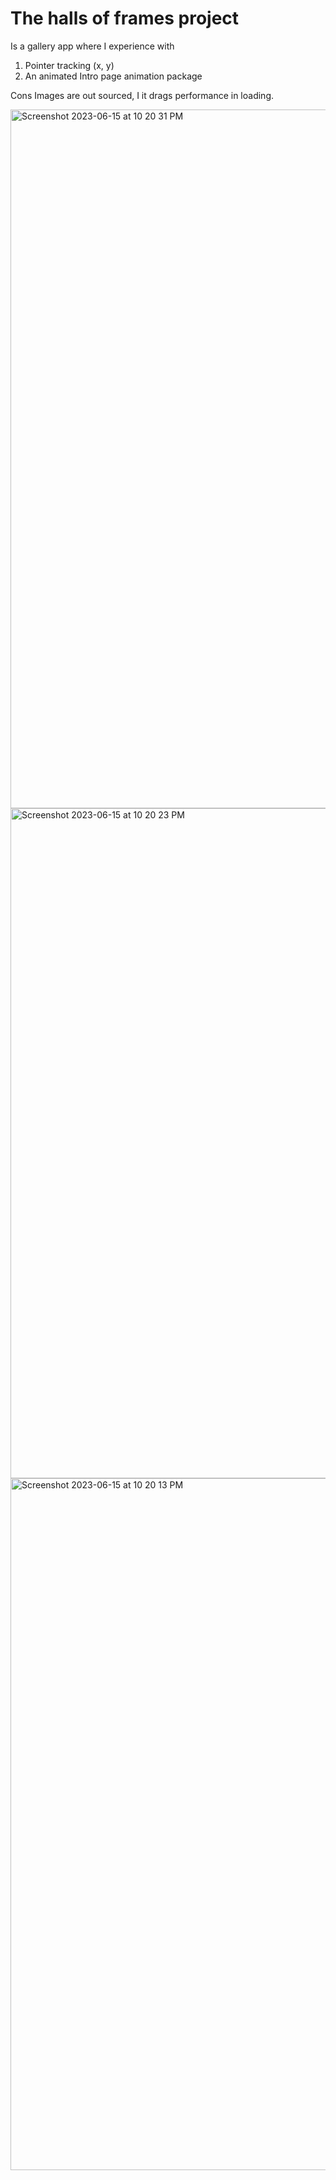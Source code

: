 # The halls of frames project

Is a gallery app where I experience with 
1) Pointer tracking (x, y)
2) An animated Intro page animation package

Cons
Images are out sourced, I it drags performance in loading.


<img width="1118" alt="Screenshot 2023-06-15 at 10 20 31 PM" src="https://github.com/vincedwin/hallofframes/assets/52823998/b96f7dde-c96e-49b1-917a-9075e5f02515">
<img width="1072" alt="Screenshot 2023-06-15 at 10 20 23 PM" src="https://github.com/vincedwin/hallofframes/assets/52823998/7709bfdc-1f4c-4770-8fdb-15a35d9f3345">
<img width="1107" alt="Screenshot 2023-06-15 at 10 20 13 PM" src="https://github.com/vincedwin/hallofframes/assets/52823998/6d28f713-5453-48b3-bf03-4d00eac169cb">
